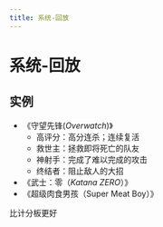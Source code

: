 ```yaml
---
title: 系统-回放
---
```


# 系统-回放

## 实例

- 《守望先锋(*Overwatch*)》
    - 高评分：高分连杀；连续复活
    - 救世主：拯救即将死亡的队友
    - 神射手：完成了难以完成的攻击
    - 终结者：阻止敌人的大招
- 《武士：零（*Katana ZERO*）》
- 《超级肉食男孩（Super Meat Boy）》

比计分板更好

